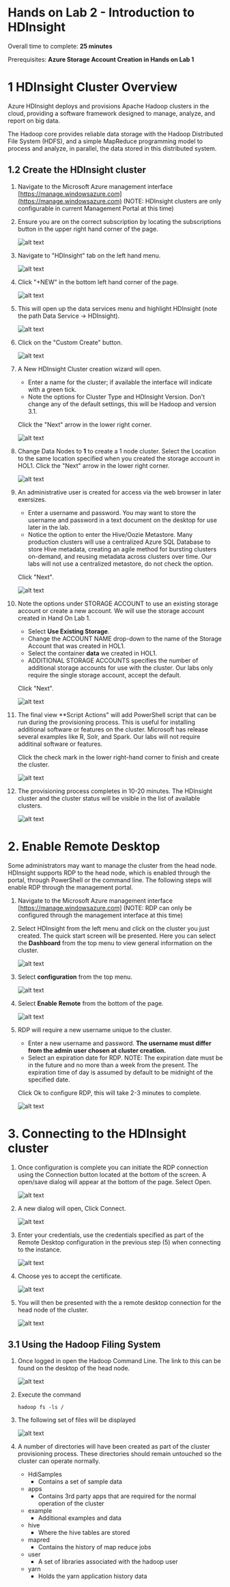 # Hands on Lab 2 - Introduction to HDInsight #

Overall time to complete: **25 minutes**

Prerequisites: **Azure Storage Account Creation in Hands on Lab 1**

# 1 HDInsight Cluster Overview #

Azure HDInsight deploys and provisions Apache Hadoop clusters in the cloud, providing a software framework designed to manage, analyze, and report on big data. 

The Hadoop core provides reliable data storage with the Hadoop Distributed File System (HDFS), and a simple MapReduce programming model to process and analyze, in parallel, the data stored in this distributed system.


## 1.2 Create the HDInsight cluster ##

1. 	Navigate to the Microsoft Azure management interface [https://manage.windowsazure.com](https://manage.windowsazure.com) (NOTE: HDInsight clusters are only configurable in current Management Portal at this time)

2. 	Ensure you are on the correct subscription by locating the subscriptions button in the upper right hand corner of the page.

	![alt text](images/createHDInsightClusterImg1.png "createHDInsightClusterImg1.png")

3. 	Navigate to "HDInsight" tab on the left hand menu.

	![alt text](images/createHDInsightClusterImg2.png "createHDInsightClusterImg2.png")

4. 	Click "+NEW" in the bottom left hand corner of the page.

	![alt text](images/createHDInsightClusterImg3.png "createHDInsightClusterImg3.png")

5. 	This will open up the data services menu and highlight HDInsight (note the path Data Service -> HDInsight).

	![alt text](images/createHDInsightClusterImg4.png "createHDInsightClusterImg4.png")

6. 	Click on the "Custom Create" button.

	![alt text](images/createHDInsightClusterImg5.png "createHDInsightClusterImg5.png")

7. 	A New HDInsight Cluster creation wizard will open.  
	- Enter a name for the cluster; if available the interface will indicate with a green tick. 
	- Note the options for Cluster Type and HDInsight Version. Don't change any of the default settings, this will be Hadoop and version 3.1. 
	
	Click the "Next" arrow in the lower right corner.

	![alt text](images/createHDInsightClusterImg7.png "createHDInsightClusterImg7.png")

8. 	Change Data Nodes to **1** to create a 1 node cluster.  Select the Location to the same location specified when you created the storage account in HOL1.  Click the "Next" arrow in the lower right corner.

	![alt text](images/createHDInsightClusterImg8.png "createHDInsightClusterImg8.png")

9. 	An administrative user is created for access via the web browser in later exersizes.  
	- Enter a username and password.  You may want to store the username and password in a text document on the desktop for use later in the lab. 
	- Notice the option to enter the Hive/Oozie Metastore.  Many production clusters will use a centralized Azure SQL Database to store Hive metadata, creating an agile method for bursting clusters on-demand, and reusing metadata across clusters over time.  Our labs will not use a centralized metastore, do not check the option.  
	
	Click "Next".  

	![alt text](images/createHDInsightClusterImg9.png "createHDInsightClusterImg9.png")

10. Note the options under STORAGE ACCOUNT to use an existing storage account or create a new account.  We will use the storage account created in Hand On Lab 1.  
	- Select **Use Existing Storage**.  
	- Change the ACCOUNT NAME drop-down to the name of the Storage Account that was created in HOL1. 
	- Select the container **data** we created in HOL1.  
	- ADDITIONAL STORAGE ACCOUNTS specifies the number of additional storage accounts for use with the cluster.  Our labs only require the single storage account, accept the default.  
	
	Click "Next".

	![alt text](images/useExistingHDIStorageAccount.png "Use existing Storage Account")

11.	The final view **Script Actions" will add PowerShell script that can be run during the provisioning process.  This is useful for installing additional software or features on the cluster.  Microsoft has release several examples like R, Solr, and Spark.  Our labs will not require additinal software or features.  

	Click the check mark in the lower right-hand corner to finish and create the cluster.  

	![alt text](images/createHDInsightClusterImg11.png "createHDInsightClusterImg11.png")

12.	The provisioning process completes in 10-20 minutes. The HDInsight cluster and the cluster status will be visible in the list of available clusters.

	![alt text](images/createHDInsightClusterImg12.png "createHDInsightClusterImg12.png")


# 2. Enable Remote Desktop #

Some administrators may want to manage the cluster from the head node.  HDInsight supports RDP to the head node, which is enabled through the portal, through PowerShell or the command line.  The following steps will enable RDP through the management portal.

1. 	Navigate to the Microsoft Azure management interface [https://manage.windowsazure.com] (NOTE: RDP can only be configured through the management interface at this time)
 
2. 	Select HDInsight from the left menu and click on the cluster you just created.  The quick start screen will be presented. Here you can select the **Dashboard** from the top menu to view general information on the cluster.

	![alt text](images/createHDInsightClusterImg13.png "createHDInsightClusterImg13.png")

3. 	Select **configuration** from the top menu.

	![alt text](images/createHDInsightClusterImg14.png "createHDInsightClusterImg14.png")

4. Select **Enable Remote** from the bottom of the page.

	![alt text](images/createHDInsightClusterImg15.png "createHDInsightClusterImg15.png")

5. 	RDP will require a new username unique to the cluster. 
	- Enter a new username and password.  **The username must differ from the admin user chosen at cluster creation.** 
	- Select an expiration date for RDP.  NOTE: The expiration date must be in the future and no more than a week from the present. The expiration time of day is assumed by default to be midnight of the specified date. 
	
	Click Ok to configure RDP, this will take 2-3 minutes to complete.

	![alt text](images/createHDInsightClusterImg16.png "createHDInsightClusterImg16.png")


# 3. Connecting to the HDInsight cluster ####

1. 	Once configuration is complete you can initiate the RDP connection using the Connection button located at the bottom of the screen.  A open/save dialog will appear at the bottom of the page. Select Open.

	![alt text](images/createHDInsightClusterImg17.png "createHDInsightClusterImg17.png")
	
2. 	A new dialog will open, Click Connect.

	![alt text](images/createHDInsightClusterImg18.png "createHDInsightClusterImg18.png")

3. 	Enter your credentials, use the credentials specified as part of the Remote Desktop configuration in the previous step (5) when connecting to the instance. 

	![alt text](images/createHDInsightClusterImg19.png "createHDInsightClusterImg19.png")

4. 	Choose yes to accept the certificate.

	![alt text](images/createHDInsightClusterImg20.png "createHDInsightClusterImg20.png")

5. 	You will then be presented with the a remote desktop connection for the head node of the cluster.

	![alt text](images/createHDInsightClusterImg21.png "createHDInsightClusterImg21.png")

## 3.1 Using the Hadoop Filing System ####

1. 	Once logged in open the Hadoop Command Line. The link to this can be found on the desktop of the head node.


	![alt text](images/createHDInsightClusterImg22.png "createHDInsightClusterImg22.png")

2. 	Execute the command 

	`hadoop fs -ls /`

3. 	The following set of files will be displayed

	![alt text](images/createHDInsightClusterImg23.png "createHDInsightClusterImg23.png")

4. 	A number of directories will have been created as part of the cluster provisioning process.  These directories should remain untouched so the cluster can operate normally.
 
	* HdiSamples
		* Contains a set of sample data
	* apps
		* Contains 3rd party apps that are required for the normal operation of the cluster
	* example
		* Additional examples and data
	* hive
		* Where the hive tables are stored
	* mapred
		* Contains the history of map reduce jobs
	* user
		* A set of libraries associated with the hadoop user
	* yarn
		* Holds the yarn application history data
